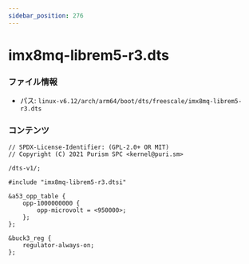 ```yaml
---
sidebar_position: 276
---
```

# imx8mq-librem5-r3.dts

### ファイル情報

- パス: `linux-v6.12/arch/arm64/boot/dts/freescale/imx8mq-librem5-r3.dts`

### コンテンツ

```dts
// SPDX-License-Identifier: (GPL-2.0+ OR MIT)
// Copyright (C) 2021 Purism SPC <kernel@puri.sm>

/dts-v1/;

#include "imx8mq-librem5-r3.dtsi"

&a53_opp_table {
	opp-1000000000 {
		opp-microvolt = <950000>;
	};
};

&buck3_reg {
	regulator-always-on;
};

```

